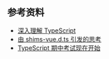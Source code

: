 ## 参考资料
- [深入理解 TypeScript](https://jkchao.github.io/typescript-book-chinese/typings/typeAssertion.html#as-foo-%E4%B8%8E-foo)
- [由 shims-vue.d.ts 引发的思考](https://juejin.im/post/5d22b12251882509057e11e9)
- [TypeScript 期中考试现在开始](https://mp.weixin.qq.com/s/fWUQcbzryoZuCnF2lVeuzA)